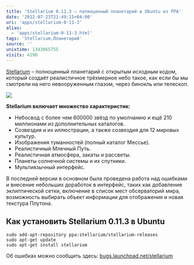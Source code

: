 ```yaml
---
title: 'Stellarium 0.11.3 – полноценный планетарий в Ubuntu из PPA'
date: '2012-07-23T21:49:15+04:00'
uri: 'apps/stellarium-0-11-3'
alias: 
  - 'apps/stellarium-0-11-3.html'
tags: 'Stellarium,Планетарий'
source: ''
unixtime: 1343065755
visits: 4196
---
```

[Stellarium](http://ru.wikipedia.org/wiki/Stellarium) – полноценный планетарий с открытым исходным кодом, который создаёт реалистичное трёхмерное небо такое, как если бы мы смотрели на него невооруженным глазом, через бинокль или телескоп.

[![](img/2012/07/23/21-00/stellarium-7631290974-o.jpg)](img/2012/07/23/21-00/stellarium-7631290974-o.jpg)

**Stellarium включает множество характеристик:**

*   Небосвод с более чем 600000 звёзд по умолчанию и ещё 210 миллионами из дополнительных каталогов.
*   Созвездия и их иллюстрации, а также созвездия для 12 мировых культур.
*   Изображения туманностей (полный каталог Мессье).
*   Реалистичный Млечный Путь.
*   Реалистичная атмосфера, закаты и рассветы.
*   Планеты солнечной системы и их спутники.
*   Мультиязычный интерфейс.

В последней версии в основном была проведена работа над ошибками и внесение небольших доработок в интерфейс, таких как добавление эклиптической сетки, включение в список мест обсерваторий мира, возможность выбирать объект информации для отображения и новая текстура Плутона.

## Как установить Stellarium 0.11.3 в Ubuntu

```
sudo add-apt-repository ppa:stellarium/stellarium-releases
sudo apt-get update
sudo apt-get install stellarium
```

Об ошибках можно сообщить здесь: [bugs.launchpad.net/stellarium](https://bugs.launchpad.net/stellarium)
